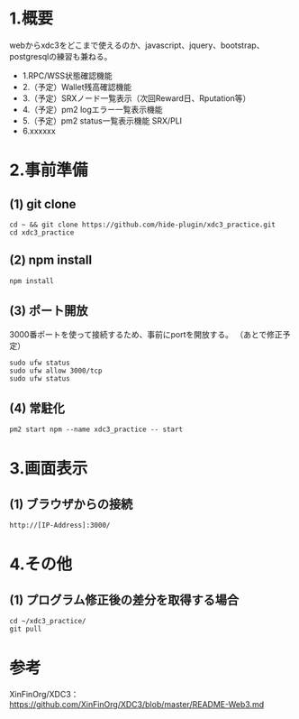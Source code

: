# 1.概要
webからxdc3をどこまで使えるのか、javascript、jquery、bootstrap、postgresqlの練習も兼ねる。<br>
* 1.RPC/WSS状態確認機能<br>
* 2.（予定）Wallet残高確認機能<br>
* 3.（予定）SRXノード一覧表示（次回Reward日、Rputation等）
* 4.（予定）pm2 logエラー一覧表示機能<br>
* 5.（予定）pm2 status一覧表示機能 SRX/PLI<br>
* 6.xxxxxx

# 2.事前準備
## (1) git clone
```
cd ~ && git clone https://github.com/hide-plugin/xdc3_practice.git
cd xdc3_practice
```
## (2) npm install
```
npm install
```
## (3) ポート開放
3000番ポートを使って接続するため、事前にportを開放する。
（あとで修正予定）
```
sudo ufw status
sudo ufw allow 3000/tcp
sudo ufw status
```
## (4) 常駐化
```
pm2 start npm --name xdc3_practice -- start
```

# 3.画面表示
## (1) ブラウザからの接続
```
http://[IP-Address]:3000/
```

# 4.その他
## (1) プログラム修正後の差分を取得する場合
```
cd ~/xdc3_practice/
git pull
```
# 参考
XinFinOrg/XDC3：https://github.com/XinFinOrg/XDC3/blob/master/README-Web3.md
